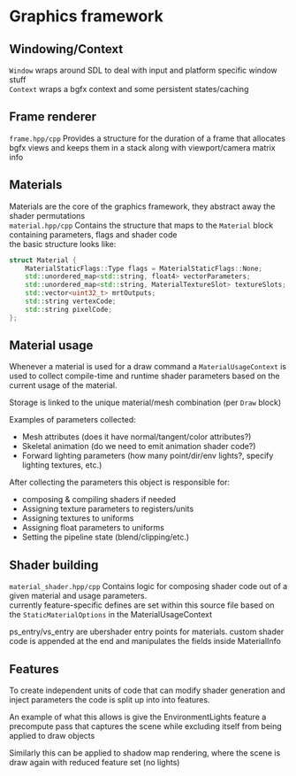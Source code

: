 # Graphics framework

## Windowing/Context

`Window` wraps around SDL to deal with input and platform specific window stuff\
`Context` wraps a bgfx context and some persistent states/caching

## Frame renderer

`frame.hpp/cpp` Provides a structure for the duration of a frame that allocates bgfx views and keeps them in a stack along with viewport/camera matrix info

## Materials

Materials are the core of the graphics framework, they abstract away the shader permutations\
`material.hpp/cpp` Contains the structure that maps to the `Material` block containing parameters, flags and shader code\
the basic structure looks like:

```cpp
struct Material {
	MaterialStaticFlags::Type flags = MaterialStaticFlags::None;
	std::unordered_map<std::string, float4> vectorParameters;
	std::unordered_map<std::string, MaterialTextureSlot> textureSlots;
	std::vector<uint32_t> mrtOutputs;
	std::string vertexCode;
	std::string pixelCode;
};
```

## Material usage

Whenever a material is used for a draw command a `MaterialUsageContext` is used to collect compile-time and runtime shader parameters based on the current usage of the material.

Storage is linked to the unique material/mesh combination (per `Draw` block)

Examples of parameters collected:

- Mesh attributes (does it have normal/tangent/color attributes?)
- Skeletal animation (do we need to emit animation shader code?)
- Forward lighting parameters (how many point/dir/env lights?, specify lighting textures, etc.)

After collecting the parameters this object is responsible for:

- composing & compiling shaders if needed
- Assigning texture parameters to registers/units
- Assigning textures to uniforms
- Assigning float parameters to uniforms
- Setting the pipeline state (blend/clipping/etc.)

## Shader building

`material_shader.hpp/cpp` Contains logic for composing shader code out of a given material and usage parameters.\
currently feature-specific defines are set within this source file based on the `StaticMaterialOptions` in the MaterialUsageContext

ps_entry/vs_entry are ubershader entry points for materials. custom shader code is appended at the end and manipulates the fields inside MaterialInfo

## Features

To create independent units of code that can modify shader generation and inject parameters the code is split up into into features.

An example of what this allows is give the EnvironmentLights feature a precompute pass that captures the scene while excluding itself from being applied to draw objects

Similarly this can be applied to shadow map rendering, where the scene is draw again with reduced feature set (no lights)

